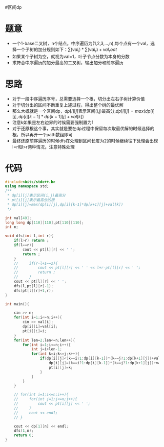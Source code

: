 #区间dp
# 题意
- 一个1-base二叉树，n个结点，中序遍历为(1,2,3,...,n),每个点有一个val，选择一个子树的加分规则如下：$\sum(val_l)*\sum(val_r)+val_root$
- 如果某个子树为空，就视为val=1，叶子节点分数为本身的分数
- 求符合中序遍历的加分最高的二叉树，输出加分和前序遍历
# 思路
- 对于一段中序遍历序号，总需要选择一个根，切分出左右子树计算价值
- 对于切分出的区间不断重复上述过程，得出整个树的最优解
- 那么大概就是一个区间dp，$dp[i][j]$表示区间(i,j)最高分,$dp[i][j]=max(dp[i][j],dp[i][k-1]*dp[k+1][j]+val[k])$
- 注意k如果是左右边界的时候需要强制置为1
- 对于还原根这个事，其实就是要在dp过程中保留每次取最优解的时候选择的根，所以再开一个path数组即可
- 最终还原前序遍历的时候dfs在处理到区间长度为2的时候继续往下处理会出现l=r和l>r两种情况，注意特殊处理
# 代码
```cpp
#include<bits/stdc++.h>
using namespace std;
/**
 * dp[i][j]表示区间(i,j)最高分
 * pt[i][j]表示最高分的根
 * dp[i][j]=max(dp[i][j],dp[i][k-1]*dp[k+1][j]+val[k])
 */

int val[40];
long long dp[110][110],pt[110][110];
int n;

void dfs(int l,int r){
    if(l>r) return ;
    if(l==r){
        cout << pt[l][r] << ' ';
        return ;
    }
    //     if(r-l+1==2){
    //         cout << pt[l][r] << ' ' << l+r-pt[l][r] << ' ';
    //         return ;
    //     }
    cout << pt[l][r] << ' ';    
    dfs(l,pt[l][r]-1);
    dfs(pt[l][r]+1,r);
}

int main(){

    cin >> n;
    for(int i=1;i<=n;i++){
        cin >> val[i];
        dp[i][i]=val[i];
        pt[i][i]=i;
    }
    for(int len=2;len<=n;len++){
        for(int i=1;i<=n;i++){
            int j=i+len-1;
            for(int k=i;k<=j;k++){
                if(dp[i][j]<(k==i?1:dp[i][k-1])*(k==j?1:dp[k+1][j])+val[k]){
                    dp[i][j]=(k==i?1:dp[i][k-1])*(k==j?1:dp[k+1][j])+val[k];
                    pt[i][j]=k;
                }
            }
        }
    }

    // for(int i=1;i<=n;i++){
    //     for(int j=1;j<=n;j++){
    //         cout << pt[i][j] << ' ';
    //     }
    //     cout << endl;
    // }

    cout << dp[1][n] << endl;
    dfs(1,n);
    return 0;
}


```